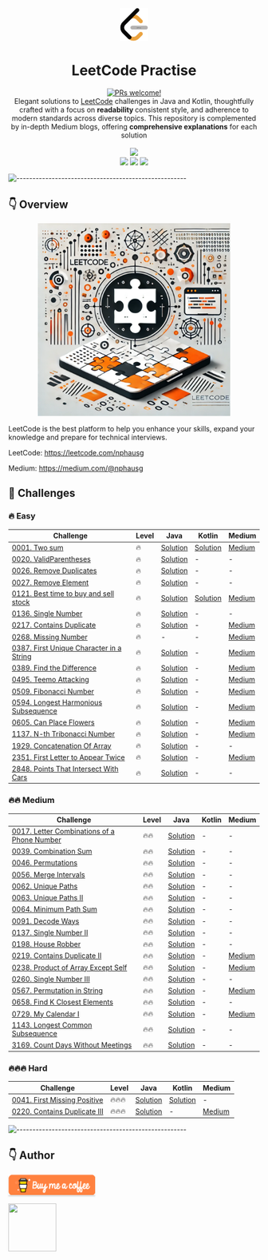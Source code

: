 <p align="center">
    <a href="https://revolut.me/nphausg" target="_blank"><img src="docs/images/leetcode.png" alt="nphausg" style="width: 56px !important;" ></a>
</p>
<h1 align="center"> LeetCode Practise </h1>
<p align="center">
<a href="https://reactnative.dev/docs/contributing">
    <img src="https://img.shields.io/badge/PRs-welcome-brightgreen.svg" alt="PRs welcome!" />
</a>
<br>
<span>Elegant solutions to <a href="https://leetcode.com/problemset/all/">LeetCode</a> challenges in Java and Kotlin, thoughtfully crafted
with a focus on <strong> readability </strong> consistent style, and adherence to modern standards across diverse topics. This repository is complemented by in-depth Medium blogs, offering <strong>comprehensive explanations</strong> for each solution</span>
<br>
<br>
<img src="https://img.shields.io/badge/Solved-50/3382%20=%201.4%25-blue.svg?style=flat-square" />
<br/>
<img src="https://img.shields.io/badge/Easy-25/842-5CB85C.svg?style=flat-square"/>
<img src="https://img.shields.io/badge/Medium-22/1766-F0AD4E.svg?style=flat-square"/>
<img src="https://img.shields.io/badge/Hard-4/774-D9534F.svg?style=flat-square"/>
<br/>
</p>

![-----------------------------------------------------](https://raw.githubusercontent.com/andreasbm/readme/master/assets/lines/colored.png)

## 👇 Overview

<p align="center">
<a href="https://revolut.me/nphausg" target="_blank"><img src="docs/images/leetcode_new.webp" alt="nphausg" style="width: 386px !important;" ></a>
</p>

LeetCode is the best platform to help you enhance your skills, expand your knowledge and prepare for technical
interviews.

LeetCode: https://leetcode.com/nphausg

Medium: https://medium.com/@nphausg

## 💎 Challenges

### 🔥 Easy

| Challenge                                                                                                    | Level | Java                                                                         | Kotlin                                                       | Medium                                                                                                                            |
|--------------------------------------------------------------------------------------------------------------|-------|------------------------------------------------------------------------------|--------------------------------------------------------------|-----------------------------------------------------------------------------------------------------------------------------------|
| [0001. Two sum](https://leetcode.com/problems/two-sum)                                                       | 🔥    | [Solution](src/com/nphausg/leetcode/easy/TwoSumJava.java)                    | [Solution](src/com/nphausg/leetcode/easy/TwoSum.kt)          | [Medium](https://levelup.gitconnected.com/leetcode-twosum-from-brute-force-to-optimal-solutions-3f0380eb79b4)                     |
| [0020. ValidParentheses](https://leetcode.com/problems/valid-parentheses)                                    | 🔥    | [Solution](src/com/nphausg/leetcode/easy/ValidParentheses.java)              | -                                                            | -                                                                                                                                 |
| [0026. Remove Duplicates](https://leetcode.com/problems/remove-duplicates-from-sorted-array)                 | 🔥    | [Solution](src/com/nphausg/leetcode/easy/RemoveDuplicates.java)              | -                                                            | -                                                                                                                                 |
| [0027. Remove Element](https://leetcode.com/problems/remove-element)                                         | 🔥    | [Solution](src/com/nphausg/leetcode/easy/RemoveElement.java)                 | -                                                            | -                                                                                                                                 |
| [0121. Best time to buy and sell stock](https://leetcode.com/problems/best-time-to-buy-and-sell-stock)       | 🔥    | [Solution](src/com/nphausg/leetcode/easy/BuyAndSellStockJava.java)           | [Solution](src/com/nphausg/leetcode/easy/BuyAndSellStock.kt) | [Medium](https://levelup.gitconnected.com/leetcode-best-time-to-buy-and-sell-stock-456a5e3ee550)                                  |
| [0136. Single Number](https://leetcode.com/problems/single-number)                                           | 🔥    | [Solution](src/com/nphausg/leetcode/easy/SingleNumber.java)                  | -                                                            | -                                                                                                                                 |
| [0217. Contains Duplicate](https://leetcode.com/problems/contains-duplicate)                                 | 🔥    | [Solution](src/com/nphausg/leetcode/easy/ContainsDuplicate.java)             | -                                                            | [Medium](https://levelup.gitconnected.com/leetcode-contains-duplicate-ed4ec042904f)                                               |
| [0268. Missing Number](https://leetcode.com/problems/missing-number)                                         | 🔥    | -                                                                            | -                                                            | [Medium](https://nphausg.medium.com/leetcode-0268-missing-number-a-deep-dive-into-efficient-solutions-with-java-91d3f983defc)     |
| [0387. First Unique Character in a String](https://leetcode.com/problems/first-unique-character-in-a-string) | 🔥    | [Solution](src/com/nphausg/leetcode/easy/FirstUniqueCharacterInAString.java) | -                                                            | [Medium](https://nphausg.medium.com/leetcode-387-first-unique-character-22bf7752c35e)                                             |
| [0389. Find the Difference](https://leetcode.com/problems/find-the-difference)                               | 🔥    | [Solution](src/com/nphausg/leetcode/easy/FindTheDifference.java)             | -                                                            | [Medium](https://levelup.gitconnected.com/leetcode-389-find-the-difference-exploring-all-solutions-can-be-with-java-a2be916767a0) |
| [0495. Teemo Attacking](https://leetcode.com/problems/teemo-attacking)                                       | 🔥    | [Solution](src/com/nphausg/leetcode/easy/TeemoAttacking.java)             | -                                                            | [Medium]() |
| [0509. Fibonacci Number](https://leetcode.com/problems/fibonacci-number)                                       | 🔥    | [Solution](src/com/nphausg/leetcode/easy/FibonacciNumber.java)             | -                                                            | [Medium]() |
| [0594. Longest Harmonious Subsequence](https://leetcode.com/problems/longest-harmonious-subsequence)         | 🔥    | [Solution](src/com/nphausg/leetcode/easy/LongestHarmoniousSubsequence.java)  | -                                                            | [Medium](https://medium.com/gitconnected/leetcode-0594-longest-harmonious-subsequence-all-solutions-explained-a2e34c82334b)       |
| [0605. Can Place Flowers](https://leetcode.com/problems/can-place-flowers)                      | 🔥    | [Solution](src/com/nphausg/leetcode/easy/CanPlaceFlowers.java)  | -                                                            | [Medium]()       |
| [1137. N-th Tribonacci Number](https://leetcode.com/problems/n-th-tribonacci-number)                      | 🔥    | [Solution](src/com/nphausg/leetcode/easy/NthTribonacciNumber.java)  | -                                                            | [Medium]()       |
| [1929. Concatenation Of Array](https://leetcode.com/problems/concatenation-of-array)                         | 🔥    | [Solution](src/com/nphausg/leetcode/easy/ConcatenationArray.java)            | -                                                            | -                                                                                                                                 |
| [2351. First Letter to Appear Twice](https://leetcode.com/problems/first-letter-to-appear-twice)             | 🔥    | [Solution](src/com/nphausg/leetcode/easy/FirstLetterToAppearTwice.java)      | -                                                            | [Medium](https://nphausg.medium.com/leetcode-2351-finding-the-first-letter-to-appear-twice-c8d175785353)                          |
| [2848. Points That Intersect With Cars](https://leetcode.com/problems/points-that-intersect-with-cars)       | 🔥    | [Solution](src/com/nphausg/leetcode/easy/PointsThatIntersectWithCars.java)   | -                                                            | -                                                                                                                                 |

### 🔥🔥 Medium

| Challenge                                                                                                          | Level | Java                                                                      | Kotlin | Medium                                                                                                                |
|--------------------------------------------------------------------------------------------------------------------|-------|---------------------------------------------------------------------------|--------|-----------------------------------------------------------------------------------------------------------------------|
| [0017. Letter Combinations of a Phone Number](https://leetcode.com/problems/letter-combinations-of-a-phone-number) | 🔥🔥  | [Solution](src/com/nphausg/leetcode/medium/LetterCombinations.java)       | -      | -                                                                                                                     |
| [0039. Combination Sum](https://leetcode.com/problems/combination-sum)                                             | 🔥🔥  | [Solution](src/com/nphausg/leetcode/medium/CombinationSum.java)       | -      | -                                                                                                                     |
| [0046. Permutations](https://leetcode.com/problems/letter-combinations-of-a-phone-number)                          | 🔥🔥  | [Solution](src/com/nphausg/leetcode/medium/Permutations.java)             | -      | -                                                                                                                     |
| [0056. Merge Intervals](https://leetcode.com/problems/merge-intervals)                                             | 🔥🔥  | [Solution](src/com/nphausg/leetcode/medium/MergeIntervals.java)             | -      | -                                                                                                                     |
| [0062. Unique Paths](https://leetcode.com/problems/unique-paths)                                                   | 🔥🔥  | [Solution](src/com/nphausg/leetcode/medium/UniquePaths.java)             | -      | -                                                                                                                     |
| [0063. Unique Paths II ](https://leetcode.com/problems/unique-paths-ii)                                            | 🔥🔥  | [Solution](src/com/nphausg/leetcode/medium/UniquePathsII.java)             | -      | -                                                                                                                     |
| [0064. Minimum Path Sum ](https://leetcode.com/problems/minimum-path-sum)                                            | 🔥🔥  | [Solution](src/com/nphausg/leetcode/medium/MinimumPathSum.java)             | -      | -                                                                                                                     |
| [0091. Decode Ways](https://leetcode.com/problems/permutations)                                                    | 🔥🔥  | [Solution](src/com/nphausg/leetcode/medium/DecodeWays.java)               | -      | -                                                                                                                     |
| [0137. Single Number II](https://leetcode.com/problems/single-number-ii)                                           | 🔥🔥  | [Solution](src/com/nphausg/leetcode/medium/SingleNumberII.java)           | -      | -                                                                                                                     |
| [0198. House Robber](https://leetcode.com/problems/house-robber)                                                   | 🔥🔥  | [Solution](src/com/nphausg/leetcode/medium/HouseRobber.java)           | -      | -                                                                                                                     |
| [0219. Contains Duplicate II](https://leetcode.com/problems/contains-duplicate-ii)                                 | 🔥🔥  | [Solution](src/com/nphausg/leetcode/easy/ContainsDuplicate2.java)         | -      | [Medium](https://nphausg.medium.com/leetcode-contains-duplicate-ii-fb18e71189fb)                                      |
| [0238. Product of Array Except Self](https://leetcode.com/problems/product-of-array-except-self)                   | 🔥🔥  | [Solution](src/com/nphausg/leetcode/medium/ProductOfArrayExceptSelf.java) | -      | [Medium](https://levelup.gitconnected.com/leetcode-0238-product-of-array-except-self-java-solutions-72a17d5fe6bf)     |
| [0260. Single Number III](https://leetcode.com/problems/single-number-iii)                                         | 🔥🔥  | [Solution](src/com/nphausg/leetcode/medium/SingleNumberIII.java)          | -      | -                                                                                                                     |
| [0567. Permutation in String](https://leetcode.com/problems/permutation-in-string)                                 | 🔥🔥  | [Solution](src/com/nphausg/leetcode/medium/PermutationInString.java)      | -      | [Medium](https://nphausg.medium.com/leetcode-0567-understanding-all-solutions-for-permutation-in-string-872ad23c9a9a) |
| [0658. Find K Closest Elements](https://leetcode.com/problems/find-k-closest-elements)                             | 🔥🔥  | [Solution](src/com/nphausg/leetcode/medium/FindClosestElements.java)      | -      | -                                                                                                                     |
| [0729. My Calendar I](https://leetcode.com/problems/my-calendar-i)                                                 | 🔥🔥  | [Solution](src/com/nphausg/leetcode/medium/MyCalendarI.java)              | -      | [Medium](https://nphausg.medium.com/leetcode-0729-effortless-scheduling-a-comprehensive-guide-1b17a0b24ad5)           |
| [1143. Longest Common Subsequence](https://leetcode.com/problems/longest-common-subsequence)                       | 🔥🔥  | [Solution](src/com/nphausg/leetcode/medium/LongestCommonSubsequence.java) | -      | -                                                                                                                     |
| [3169. Count Days Without Meetings](https://leetcode.com/problems/count-days-without-meetings)                     | 🔥🔥  | [Solution](src/com/nphausg/leetcode/medium/CountDaysWithoutMeetings.java) | -      | -                                                                                                                     |

### 🔥🔥🔥 Hard

| Challenge                                                                            | Level  | Java                                                                | Kotlin                                                            | Medium                                                                                  |
|--------------------------------------------------------------------------------------|--------|---------------------------------------------------------------------|-------------------------------------------------------------------|-----------------------------------------------------------------------------------------|
| [0041. First Missing Positive](https://leetcode.com/problems/first-missing-positive) | 🔥🔥🔥 | [Solution](src/com/nphausg/leetcode/hard/FirstMissingPositive.java) | [Solution](src/com/nphausg/leetcode/hard/FirstMissingPositive.kt) | -                                                                                       |
| [0220. Contains Duplicate III](https://leetcode.com/problems/contains-duplicate-iii) | 🔥🔥🔥 | [Solution](src/com/nphausg/leetcode/hard/ContainsDuplicate3.java)   | -                                                                 | [Medium](https://levelup.gitconnected.com/leetcode-contains-duplicate-iii-0fd4bbf0252f) |

![-----------------------------------------------------](https://raw.githubusercontent.com/andreasbm/readme/master/assets/lines/colored.png)

## 👇 Author

<a href="https://revolut.me/nphausg" target="_blank"><img src="docs/images/buymeacoffee.webp" alt="nphausg" style="height: 41px !important;width: 174px !important;box-shadow: 0px 3px 2px 0px rgba(190, 190, 190, 0.5) !important;-webkit-box-shadow: 0px 3px 2px 0px rgba(190, 190, 190, 0.5) !important;" ></a>
<p>
    <a href="https://nphausg.medium.com/" target="_blank">
    <img src="https://avatars2.githubusercontent.com/u/13111806?s=400&u=f09b6160dbbe2b7eeae0aeb0ab4efac0caad57d7&v=4" width="96" height="96" alt="">
    </a>
</p>
